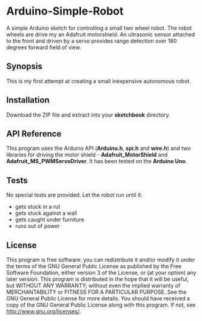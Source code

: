 # Arduino-Simple-Robot

A simple Arduino sketch for controlling a small two wheel robot. The robot wheels are drive my an Adafruit motorshield. An ultrasonic sensor attached to the front and driven by a servo provides range detection over 180 degrees forward field of view. 

## Synopsis

This is my first attempt at creating a small inexpensive autonomous robot.

## Installation

Download the ZIP file and extract into your **sketchbook** directory.

## API Reference

This program uses the Arduino API (**Arduino.h**, **spi.h** and **wire.h**) and two libraries for driving the motor shield - **Adafruit_MotorShield** and **Adafruit_MS_PWMServoDriver**. It has been tested on the **Arduino Uno**.

## Tests

No special tests are provided. Let the robot run until it:
- gets stuck in a rut
- gets stuck against a wall
- gets caught under furniture
- runs out of power

## License

This program is free software: you can redistribute it and/or modify it under the terms of the GNU General Public License as published by the Free Software Foundation, either version 3 of the License, or (at your option) any later version. This program is distributed in the hope that it will be useful, but WITHOUT ANY WARRANTY; without even the implied warranty of MERCHANTABILITY or FITNESS FOR A PARTICULAR PURPOSE. See the GNU General Public License for more details. You should have received a copy of the GNU General Public License along with this program. If not, see http://www.gnu.org/licenses/.
